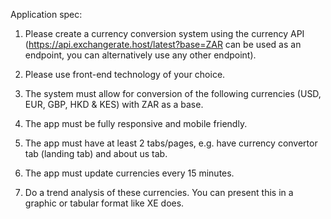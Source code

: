 Application spec:

1. Please create a currency conversion system using the currency API (https://api.exchangerate.host/latest?base=ZAR can be used as an endpoint, you can alternatively use any   other endpoint).

2. Please use front-end technology of your choice.

3. The system must allow for conversion of the following currencies (USD, EUR,  GBP, HKD & KES) with ZAR as a base.

4. The app must be fully responsive and mobile friendly.

5. The app must have at least 2 tabs/pages, e.g. have currency convertor tab (landing tab) and about us tab.

6. The app must update currencies every 15 minutes.

7. Do a trend analysis of these currencies. You can present this in a graphic or tabular format like XE does.